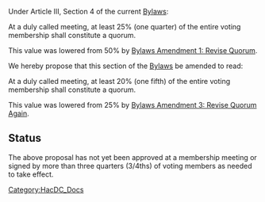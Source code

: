 Under Article III, Section 4 of the current [Bylaws](Bylaws "wikilink"):


At a duly called meeting, at least 25% (one quarter) of the entire
voting membership shall constitute a quorum.

This value was lowered from 50% by [Bylaws Amendment 1: Revise
Quorum](Bylaws_Amendment_1:_Revise_Quorum "wikilink").

We hereby propose that this section of the [Bylaws](Bylaws "wikilink")
be amended to read:


At a duly called meeting, at least 20% (one fifth) of the entire voting
membership shall constitute a quorum.

This value was lowered from 25% by [Bylaws Amendment 3: Revise Quorum
Again](Bylaws_Amendment_3:_Revise_Quorum_Again "wikilink").

## Status

The above proposal has not yet been approved at a membership meeting or
signed by more than three quarters (3/4ths) of voting members as needed
to take effect.

[Category:HacDC_Docs](Category:HacDC_Docs "wikilink")